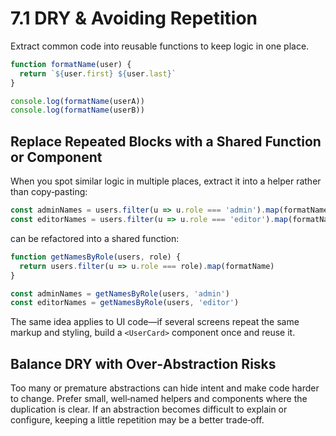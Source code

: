 # 7.1 DRY & Avoiding Repetition
Extract common code into reusable functions to keep logic in one place.

```js
function formatName(user) {
  return `${user.first} ${user.last}`
}

console.log(formatName(userA))
console.log(formatName(userB))
```

## Replace Repeated Blocks with a Shared Function or Component

When you spot similar logic in multiple places, extract it into a helper rather than copy‑pasting:

```js
const adminNames = users.filter(u => u.role === 'admin').map(formatName)
const editorNames = users.filter(u => u.role === 'editor').map(formatName)
```

can be refactored into a shared function:

```js
function getNamesByRole(users, role) {
  return users.filter(u => u.role === role).map(formatName)
}

const adminNames = getNamesByRole(users, 'admin')
const editorNames = getNamesByRole(users, 'editor')
```

The same idea applies to UI code—if several screens repeat the same markup and styling, build a `<UserCard>` component once and reuse it.

## Balance DRY with Over‑Abstraction Risks

Too many or premature abstractions can hide intent and make code harder to change. Prefer small, well‑named helpers and components where the duplication is clear. If an abstraction becomes difficult to explain or configure, keeping a little repetition may be a better trade‑off.
